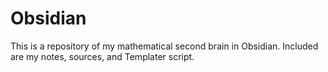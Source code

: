 # Obsidian
This is a repository of my mathematical second brain in Obsidian. Included are my notes, sources, and Templater script.
